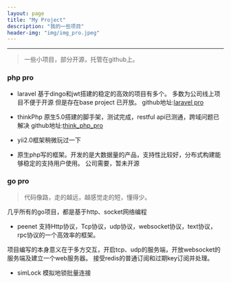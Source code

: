 ```yaml
---
layout: page
title: "My Project"
description: "我的一些项目"
header-img: "img/img_pro.jpeg"
---
```


***

> 一些小项目，部分开源，托管在github上。

### php pro

* laravel 基于dingo和jwt搭建的稳定的高效的项目有多个。 多数为公司线上项目不便于开源
但是存在base project 已开放。
github地址:[laravel pro](https://github.com/gaoy13800/laravel_pro)

* thinkPhp 原生5.0搭建的脚手架，测试完成，restful api已测通，跨域问题已解决
github地址:[think_php_pro](https://github.com/gaoy13800/thinkPhp_pro)

* yii2.0框架稍微玩过一下

* 原生php写的框架。开发的是大数据量的产品，支持性比较好，分布式构建能够稳定的支持用户使用。
公司需要，暂未开源

### go pro

> 代码像路，走的越远，越感觉走的短，懂得少。

几乎所有的go项目，都是基于http、socket网络编程

* peenet 支持Http协议，Tcp协议，udp协议，websocket协议，text协议，rpc协议的一个高效率的框架。

 项目编写的本身意义在于多方交互，开启tcp、udp的服务端，开放websocket的服务端及建立一个web服务器。
 接受redis的普通订阅和过期key订阅并处理。
 
* simLock 模拟地锁批量连接




